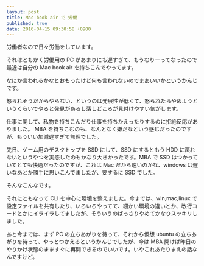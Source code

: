 ```yaml
---
layout: post
title: Mac book air で 労働
published: true
date: 2016-04-15 09:30:58 +0900
---
```


労働者なので日々労働をしています。

それはともかく労働用の PC があまりにも遅すぎて、もうむりーってなったので最近は自分の Mac book air を持ちこんでやってます。

なにか言われるかなとおもったけど何も言われないのでまあいいかというかんじです。

怒られそうだからやらない、というのは発展性が低くて、怒られたらやめようというくらいでやると発見があるし落しどころが見付けやすい気がします。

仕事に関して、私物を持ちこんだり仕事を持ちかえったりするのに拒絶反応がありました。
MBA を持ちこむのも、なんとなく嫌だなという感じだったのですが、もういい加減遅すぎて無理でした。

先日、ゲーム用のデスクトップを SSD にして、SSD にするともう HDD に戻れないというやつを実感したのもかなり大きかったです。MBA で SSD はつかっていてとても快適だったのですが、これは Mac だから速いのかな、windows は遅いなあとか勝手に思いこんでましたが、要するに SSD でした。

そんなこんなです。

それにともなって CLI を中心に環境を整えました。今までは、win,mac,linux で設定ファイルを共有したり、いろいろやってて、細かい環境の違いとか、改行コードとかにイライラしてましたが、そういうのばっさりやめてかなりスッキリしました。

あと今までは、まず PC の立ちあがりを待って、それから仮想 ubuntu の立ちあがりを待って、やっとつかえるというかんじでしたが、今は MBA 開けば昨日のやりかけ状態のまますぐに再開できるのでいいです。いやこれあたりまえの話なんですけど。
